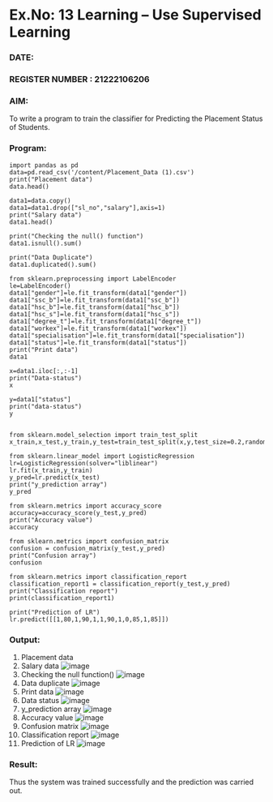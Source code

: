 # Ex.No: 13 Learning – Use Supervised Learning  
### DATE:                                                                        
### REGISTER NUMBER : 21222106206
### AIM: 
To write a program to train the classifier for Predicting the Placement Status of Students.

### Program:
```
import pandas as pd
data=pd.read_csv('/content/Placement_Data (1).csv')
print("Placement data")
data.head()

data1=data.copy()
data1=data1.drop(["sl_no","salary"],axis=1)
print("Salary data")
data1.head()

print("Checking the null() function")
data1.isnull().sum()

print("Data Duplicate")
data1.duplicated().sum()

from sklearn.preprocessing import LabelEncoder
le=LabelEncoder()
data1["gender"]=le.fit_transform(data1["gender"])
data1["ssc_b"]=le.fit_transform(data1["ssc_b"])
data1["hsc_b"]=le.fit_transform(data1["hsc_b"])
data1["hsc_s"]=le.fit_transform(data1["hsc_s"])
data1["degree_t"]=le.fit_transform(data1["degree_t"])
data1["workex"]=le.fit_transform(data1["workex"])
data1["specialisation"]=le.fit_transform(data1["specialisation"])
data1["status"]=le.fit_transform(data1["status"])
print("Print data")
data1

x=data1.iloc[:,:-1]
print("Data-status")
x

y=data1["status"]
print("data-status")
y


from sklearn.model_selection import train_test_split
x_train,x_test,y_train,y_test=train_test_split(x,y,test_size=0.2,random_state=0)

from sklearn.linear_model import LogisticRegression
lr=LogisticRegression(solver="liblinear")
lr.fit(x_train,y_train)
y_pred=lr.predict(x_test)
print("y_prediction array")
y_pred

from sklearn.metrics import accuracy_score
accuracy=accuracy_score(y_test,y_pred)
print("Accuracy value")
accuracy

from sklearn.metrics import confusion_matrix
confusion = confusion_matrix(y_test,y_pred)
print("Confusion array")
confusion

from sklearn.metrics import classification_report
classification_report1 = classification_report(y_test,y_pred)
print("Classification report")
print(classification_report1)

print("Prediction of LR")
lr.predict([[1,80,1,90,1,1,90,1,0,85,1,85]])
```

### Output:
1. Placement data
2. Salary data
![image](https://github.com/Jai-Pradhiksha/Implementation-of-Logistic-Regression-Model-to-Predict-the-Placement-Status-of-Student/assets/100289733/004c0d4b-0d2b-4bd2-9749-f85a67e09b21)
3. Checking the null function()
![image](https://github.com/Jai-Pradhiksha/Implementation-of-Logistic-Regression-Model-to-Predict-the-Placement-Status-of-Student/assets/100289733/57785558-a3c3-4ec4-b3df-a1eea1b5d1c8)
4. Data duplicate 
![image](https://github.com/Jai-Pradhiksha/Implementation-of-Logistic-Regression-Model-to-Predict-the-Placement-Status-of-Student/assets/100289733/b243d88d-c465-45ad-bcf0-48e37d5b94c3)
5. Print data
![image](https://github.com/Jai-Pradhiksha/Implementation-of-Logistic-Regression-Model-to-Predict-the-Placement-Status-of-Student/assets/100289733/d3d90792-a7a7-4767-9e56-69297cc34224)
6. Data status 
![image](https://github.com/Jai-Pradhiksha/Implementation-of-Logistic-Regression-Model-to-Predict-the-Placement-Status-of-Student/assets/100289733/01e33a84-a060-4d15-a693-77c461480cac)
7. y_prediction array
![image](https://github.com/Jai-Pradhiksha/Implementation-of-Logistic-Regression-Model-to-Predict-the-Placement-Status-of-Student/assets/100289733/24b49a1a-a977-4f85-ba70-725ed9a5a8da)
8. Accuracy value
![image](https://github.com/Jai-Pradhiksha/Implementation-of-Logistic-Regression-Model-to-Predict-the-Placement-Status-of-Student/assets/100289733/7191b42e-4691-4236-b580-7398bfcc796d)
9. Confusion matrix
![image](https://github.com/Jai-Pradhiksha/Implementation-of-Logistic-Regression-Model-to-Predict-the-Placement-Status-of-Student/assets/100289733/e2451f20-84d0-407f-ad0b-0ac455983efe)
10. Classification report
![image](https://github.com/Jai-Pradhiksha/Implementation-of-Logistic-Regression-Model-to-Predict-the-Placement-Status-of-Student/assets/100289733/6417878f-3c1d-475b-a417-0716c0cf8794)
11. Prediction of LR
![image](https://github.com/Jai-Pradhiksha/Implementation-of-Logistic-Regression-Model-to-Predict-the-Placement-Status-of-Student/assets/100289733/16349aca-e50c-4f59-abcf-6b3469c1d7e7)

### Result:
Thus the system was trained successfully and the prediction was carried out.
